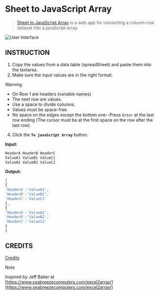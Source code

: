 # Sheet to JavaScript Array
> [Sheet to JavaScript Array](https://kietpawpan.github.io/sheetToArray/) is a web app for converting a column-row dataset into a javaScript array.

![User Interface](https://Kietpawpan.github.io/sheetToArray/img/IMG_5571.jpeg)



## INSTRUCTION
1. Copy the values from a data table (spreadSheet) and paste them into the textarea.
2. Make sure the input values are in the right format:
> [!WARNING]
> - On Row 1 are headers (variable names)
> - The next row are values.
> - Use a space to divide columns.
> - Values must be space-free.
> - No space on the edges except the bottom one--Press `Enter` at the last row ending (The cursor must be at the first space on the row after the last row).
   
4. Click the __`To javaScript Array`__ button.



__Input:__
```html
HeaderA HeaderB HeaderC
ValueA1 ValueB1 ValueC1
ValueA2 ValueB2 ValueC2
```


__Output:__
```javascript
[
{
'HeaderA':'ValueA1',
'HeaderB':'ValueB1',
'HeaderC':'ValueC1'
},
{
'HeaderA':'ValueA2',
'HeaderB':'ValueB2',
'HeaderC':'ValueC2'
}
]
```
## CREDITS
[Credits](https://kietpawpan.github.io/credit/)

> [!NOTE]
> Inspired by Jeff Baker at [https://www.seabreezecomputers.com/excel2array/](https://www.seabreezecomputers.com/excel2array/)

